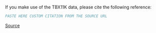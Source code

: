 If you make use of the TBX11K data, please cite the following reference:

``` bibtex
PASTE HERE CUSTOM CITATION FROM THE SOURCE URL
```

[Source](['https://mmcheng.net/tb/'])